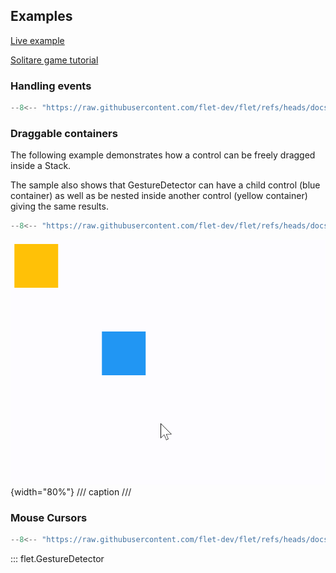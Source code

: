 ## Examples

[Live example](https://flet-controls-gallery.fly.dev/utility/gesturedetector)

[Solitare game tutorial](https://flet.dev/docs/tutorials/python-solitaire)

### Handling events

```python
--8<-- "https://raw.githubusercontent.com/flet-dev/flet/refs/heads/docs/sdk/python/examples/controls/gesture-detector/handling-events.py"
```

### Draggable containers

The following example demonstrates how a control can be freely dragged inside a Stack.

The sample also shows that GestureDetector can have a child control (blue container) as well as be nested
inside another control (yellow container) giving the same results.

```python
--8<-- "https://raw.githubusercontent.com/flet-dev/flet/refs/heads/docs/sdk/python/examples/controls/gesture-detector/draggable-containers.py"
```

![draggable-containers](https://raw.githubusercontent.com/flet-dev/flet/docs/sdk/python/examples/controls/gesture-detector/media/draggable-containers.gif){width="80%"}
/// caption
///

### Mouse Cursors

```python
--8<-- "https://raw.githubusercontent.com/flet-dev/flet/refs/heads/docs/sdk/python/examples/controls/gesture-detector/mouse-cursors.py"
```

::: flet.GestureDetector
